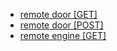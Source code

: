 * [ remote door [GET]](./html/remote-door-get-.html)</br>
* [ remote door [POST]](./html/remote-door-post-.html)</br>
* [ remote engine [GET]](./html/remote-engine-get-.html)</br>
